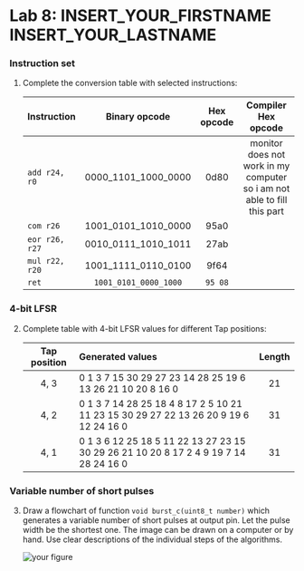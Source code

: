 # Lab 8: INSERT_YOUR_FIRSTNAME INSERT_YOUR_LASTNAME

### Instruction set

1. Complete the conversion table with selected instructions:

   | **Instruction** | **Binary opcode** | **Hex opcode** | **Compiler Hex opcode** |
   | :-- | :-: | :-: | :-: |
   | `add r24, r0` | 0000_1101_1000_0000 | 0d80 | monitor does not work in my computer so i am not able to fill this part |
   | `com r26` | 1001_0101_1010_0000 | 95a0 |  |
   | `eor r26, r27` | 0010_0111_1010_1011 | 27ab |  |
   | `mul r22, r20` | 1001_1111_0110_0100 | 9f64 |  |
   | `ret` | `1001_0101_0000_1000` | `95 08` |  |

### 4-bit LFSR

2. Complete table with 4-bit LFSR values for different Tap positions:

   | **Tap position** | **Generated values** | **Length** |
   | :-: | :-- | :-: |
   | 4, 3 | 0 1 3 7 15 30 29 27 23 14 28 25 19 6 13 26 21 10 20 8 16 0 | 21 |
   | 4, 2 | 0 1 3 7 14 28 25 18 4 8 17 2 5 10 21 11 23 15 30 29 27 22 13 26 20 9 19 6 12 24 16 0 | 31 |
   | 4, 1 | 0 1 3 6 12 25 18 5 11 22 13 27 23 15 30 29 26 21 10 20 8 17 2 4 9 19 7 14 28 24 16 0 | 31 |

### Variable number of short pulses

3. Draw a flowchart of function `void burst_c(uint8_t number)` which generates a variable number of short pulses at output pin. Let the pulse width be the shortest one. The image can be drawn on a computer or by hand. Use clear descriptions of the individual steps of the algorithms.

   ![your figure]()
